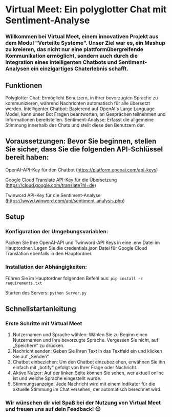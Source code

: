 # Virtual Meet: Ein polyglotter Chat mit Sentiment-Analyse
### Willkommen bei Virtual Meet, einem innovativen Projekt aus dem Modul "Verteilte Systeme". Unser Ziel war es, ein Mashup zu kreieren, das nicht nur eine plattformübergreifende Kommunikation ermöglicht, sondern auch durch die Integration eines intelligenten Chatbots und Sentiment-Analysen ein einzigartiges Chaterlebnis schafft.

## Funktionen
 Polyglotter Chat: Ermöglicht Benutzern, in ihrer bevorzugten Sprache zu kommunizieren, während Nachrichten automatisch für alle übersetzt werden.
 Intelligenter Chatbot: Basierend auf OpenAI's Large Language Model, kann unser Bot Fragen beantworten, an Gesprächen teilnehmen und Informationen bereitstellen.
 Sentiment-Analyse: Erfasst die allgemeine Stimmung innerhalb des Chats und stellt diese den Benutzern dar.
## Voraussetzungen: Bevor Sie beginnen, stellen Sie sicher, dass Sie die folgenden API-Schlüssel bereit haben:

OpenAI-API-Key für den Chatbot (https://platform.openai.com/api-keys)

Google Cloud Translate API-Key für die Übersetzung (https://cloud.google.com/translate?hl=de)

Twinword API-Key für die Sentiment-Analyse (https://www.twinword.com/api/sentiment-analysis.php)
## Setup
### Konfiguration der Umgebungsvariablen:
Packen Sie Ihre OpenAI-API und Twinword-API Keys in eine .env Datei im Hauptordner.
Legen Sie die credentials.json Datei für Google Cloud Translation ebenfalls in den Hauptordner.

### Installation der Abhängigkeiten:
Führen Sie im Hauptordner folgenden Befehl aus:
```pip install -r requirements.txt```

Starten des Servers:
```python Server.py```

## Schnellstartanleitung
### Erste Schritte mit Virtual Meet
1. Nutzernamen und Sprache wählen: Wählen Sie zu Beginn einen Nutzernamen und Ihre bevorzugte Sprache. Vergessen Sie nicht, auf „Speichern“ zu drücken.
2. Nachricht senden: Geben Sie Ihren Text in das Textfeld ein und klicken Sie auf „Senden“.
3. Chatbot einbeziehen: Um den Chatbot einzubeziehen, erwähnen Sie ihn einfach mit „botify“ gefolgt von Ihrer Frage oder Nachricht.
4. Aktive Nutzer: Auf der linken Seite können Sie sehen, wer aktuell online ist und welche Sprache eingestellt wurde.
5. Stimmungsanzeige: Jede Nachricht wird mit einem Indikator für die aktuelle Stimmung im Chat versehen, der automatisch berechnet wird.

### Wir wünschen dir viel Spaß bei der Nutzung von Virtual Meet und freuen uns auf dein Feedback! 😊 
